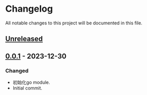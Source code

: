 # Changelog

All notable changes to this project will be documented in this file.

## [Unreleased]

## [0.0.1] - 2023-12-30

### Changed

- 初始化go module.
- Initial commit.

[Unreleased]: https://gitee.com/quant1x/go-num/compare/v0.0.1...HEAD

[0.0.1]: https://gitee.com/quant1x/go-num/releases/tag/v0.0.1
